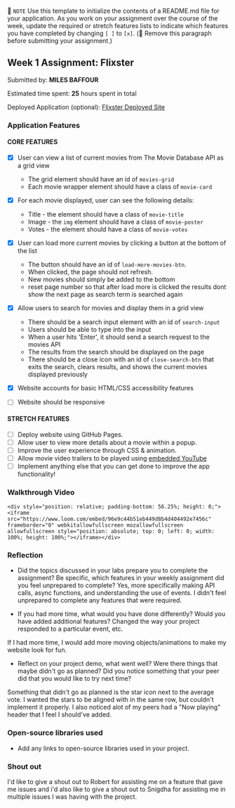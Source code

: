 📝 `NOTE` Use this template to initialize the contents of a README.md file for your application. As you work on your assignment over the course of the week, update the required or stretch features lists to indicate which features you have completed by changing `[ ]` to `[x]`. (🚫 Remove this paragraph before submitting your assignment.)

## Week 1 Assignment: Flixster

Submitted by: **MILES BAFFOUR**

Estimated time spent: **25** hours spent in total

Deployed Application (optional): [Flixster Deployed Site](http://127.0.0.1:5500/)

### Application Features

#### CORE FEATURES

- [x] User can view a list of current movies from The Movie Database API as a grid view
  - The grid element should have an id of `movies-grid`
  - Each movie wrapper element should have a class of `movie-card`
- [x] For each movie displayed, user can see the following details:
  - Title - the element should have a class of `movie-title`
  - Image - the `img` element should have a class of `movie-poster`
  - Votes - the element should have a class of `movie-votes`
- [x] User can load more current movies by clicking a button at the bottom of the list
  - The button should have an id of `load-more-movies-btn`.
  - When clicked, the page should not refresh.
  - New movies should simply be added to the bottom
  - reset page number so that after load more is clicked the results dont show the next page as search term is searched again
  
- [x] Allow users to search for movies and display them in a grid view
  - There should be a search input element with an id of `search-input`
  - Users should be able to type into the input
  - When a user hits 'Enter', it should send a search request to the movies API
  - The results from the search should be displayed on the page
  - There should be a close icon with an id of `close-search-btn` that exits the search, clears results, and shows the current movies displayed previously
- [x] Website accounts for basic HTML/CSS accessibility features
- [ ] Website should be responsive

#### STRETCH FEATURES

- [ ] Deploy website using GitHub Pages. 
- [ ] Allow user to view more details about a movie within a popup.
- [ ] Improve the user experience through CSS & animation.
- [ ] Allow movie video trailers to be played using [embedded YouTube](https://support.google.com/youtube/answer/171780?hl=en)
- [ ] Implement anything else that you can get done to improve the app functionality!

### Walkthrough Video

`<div style="position: relative; padding-bottom: 56.25%; height: 0;"><iframe src="https://www.loom.com/embed/96e9c44b51eb449d8b4d404492e7456c" frameborder="0" webkitallowfullscreen mozallowfullscreen allowfullscreen style="position: absolute; top: 0; left: 0; width: 100%; height: 100%;"></iframe></div>`

### Reflection

* Did the topics discussed in your labs prepare you to complete the assignment? Be specific, which features in your weekly assignment did you feel unprepared to complete?
Yes, more specifically making API calls, async functions, and understanding the use of events. I didn't feel unprepared to complete any features that were required.


* If you had more time, what would you have done differently? Would you have added additional features? Changed the way your project responded to a particular event, etc.
  
If I had more time, I would add more moving objects/animations to make my website look for fun.

* Reflect on your project demo, what went well? Were there things that maybe didn't go as planned? Did you notice something that your peer did that you would like to try next time?

Something that didn't go as planned is the star icon next to the average vote. I wanted the stars to be aligned with in the same row, but couldn't implement it properly. I also noticed alot of my peers had a "Now playing" header that I feel I should've added.

### Open-source libraries used

- Add any links to open-source libraries used in your project.

### Shout out

I'd like to give a shout out to Robert for assisting me on a feature that gave me issues and i'd also like to give a shout out to Snigdha for assisting me in multiple issues I was having with the project.
